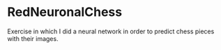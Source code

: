 # RedNeuronalChess
Exercise in which I did a neural network in order to predict chess pieces with their images.
